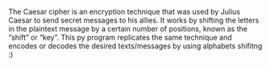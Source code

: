 The Caesar cipher is an encryption technique that was used by Julius Caesar to send secret messages to his allies. It works by shifting the letters in the plaintext message by a certain number of positions, known as the “shift” or “key”. This py program replicates the same technique and encodes or decodes the desired texts/messages by using alphabets shifitng :)
